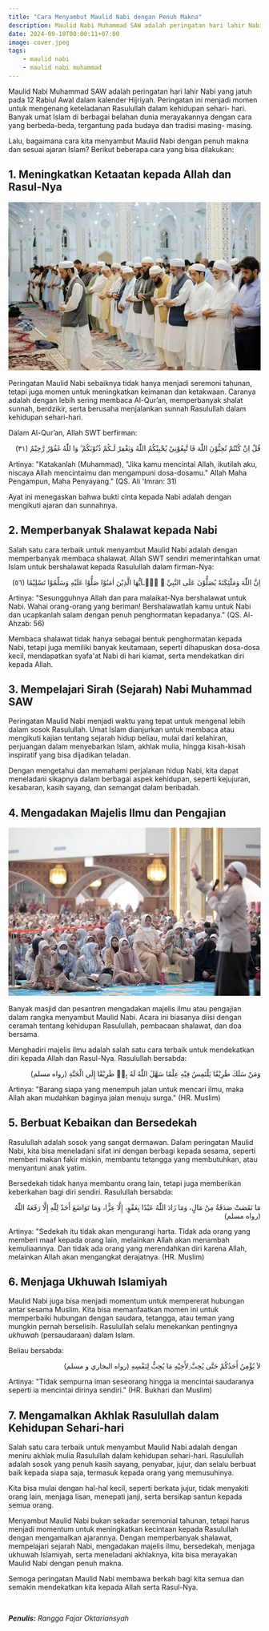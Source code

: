 ```yaml
---
title: "Cara Menyambut Maulid Nabi dengan Penuh Makna"
description: Maulid Nabi Muhammad SAW adalah peringatan hari lahir Nabi yang jatuh pada 12 Rabiul Awal dalam kalender Hijriyah. Peringatan ini menjadi momen untuk mengenang keteladanan Rasulullah dalam kehidupan sehari-hari.
date: 2024-09-10T00:00:11+07:00
image: cover.jpeg
tags:
    - maulid nabi
    - maulid nabi muhammad
---
```


Maulid Nabi Muhammad SAW adalah peringatan hari lahir Nabi yang jatuh
pada 12 Rabiul Awal dalam kalender Hijriyah. Peringatan ini menjadi
momen untuk mengenang keteladanan Rasulullah dalam kehidupan sehari-
hari. Banyak umat Islam di berbagai belahan dunia merayakannya dengan
cara yang berbeda-beda, tergantung pada budaya dan tradisi masing-
masing.

Lalu, bagaimana cara kita menyambut Maulid Nabi dengan penuh makna dan                                                sesuai ajaran Islam? Berikut beberapa cara yang bisa dilakukan:

## 1. Meningkatkan Ketaatan kepada Allah dan Rasul-Nya

![Melaksanakan shalat adalah salah satu bentuk ketaatan kepada Allah dan Rasul-Nya](01.jpeg)

Peringatan Maulid Nabi sebaiknya tidak hanya menjadi seremoni tahunan,
tetapi juga momen untuk meningkatkan keimanan dan ketakwaan. Caranya
adalah dengan lebih sering membaca Al-Qur’an, memperbanyak shalat
sunnah, berdzikir, serta berusaha menjalankan sunnah Rasulullah dalam
kehidupan sehari-hari.

Dalam Al-Qur’an, Allah SWT berfirman:

<div align="right">
قُلْ اِنْ كُنْتُمْ تُحِبُّوْنَ اللّٰهَ فَا تَّبِعُوْنِيْ يُحْبِبْكُمُ اللّٰهُ وَيَغْفِرْ لَـكُمْ ذُنُوْبَكُمْ ۗ وَا للّٰهُ غَفُوْرٌ رَّحِيْمٌ (٣١)
</div>

Artinya: "Katakanlah (Muhammad), "Jika kamu mencintai Allah, ikutilah
aku, niscaya Allah mencintaimu dan mengampuni dosa-dosamu." Allah Maha
Pengampun, Maha Penyayang." (QS. Ali 'Imran: 31)

Ayat ini menegaskan bahwa bukti cinta kepada Nabi adalah dengan
mengikuti ajaran dan sunnahnya.

## 2. Memperbanyak Shalawat kepada Nabi

Salah satu cara terbaik untuk menyambut Maulid Nabi adalah dengan                                                     memperbanyak membaca shalawat. Allah SWT sendiri memerintahkan umat
Islam untuk bershalawat kepada Rasulullah dalam firman-Nya:

<div align="right">
اِنَّ اللّٰهَ وَمَلٰٓئِكَتَهٗ يُصَلُّوْنَ عَلَى النَّبِيِّ ۗ يٰۤـاَيُّهَا الَّذِيْنَ اٰمَنُوْا صَلُّوْا عَلَيْهِ وَسَلِّمُوْا تَسْلِيْمًا (٥٦)
</div>

Artinya: "Sesungguhnya Allah dan para malaikat-Nya bershalawat untuk
Nabi. Wahai orang-orang yang beriman! Bershalawatlah kamu untuk Nabi
dan ucapkanlah salam dengan penuh penghormatan kepadanya." (QS. Al-Ahzab: 56)

Membaca shalawat tidak hanya sebagai bentuk penghormatan kepada Nabi,
tetapi juga memiliki banyak keutamaan, seperti dihapuskan dosa-dosa
kecil, mendapatkan syafa'at Nabi di hari kiamat, serta mendekatkan
diri kepada Allah.

## 3. Mempelajari Sirah (Sejarah) Nabi Muhammad SAW

Peringatan Maulid Nabi menjadi waktu yang tepat untuk mengenal lebih
dalam sosok Rasulullah. Umat Islam dianjurkan untuk membaca atau
mengikuti kajian tentang sejarah hidup beliau, mulai dari kelahiran,
perjuangan dalam menyebarkan Islam, akhlak mulia, hingga kisah-kisah
inspiratif yang bisa dijadikan teladan.

Dengan mengetahui dan memahami perjalanan hidup Nabi, kita dapat meneladani sikapnya
dalam berbagai aspek kehidupan, seperti kejujuran, kesabaran, kasih
sayang, dan semangat dalam beribadah.

## 4. Mengadakan Majelis Ilmu dan Pengajian

![Pengajian di masjid](02.jpeg)

Banyak masjid dan pesantren mengadakan majelis ilmu atau pengajian
dalam rangka menyambut Maulid Nabi. Acara ini biasanya diisi dengan
ceramah tentang kehidupan Rasulullah, pembacaan shalawat, dan doa
bersama.

Menghadiri majelis ilmu adalah salah satu cara terbaik untuk
mendekatkan diri kepada Allah dan Rasul-Nya. Rasulullah bersabda:

<div align="right">
وَمَنْ سَلَكَ طَرِيْقًا يَلْتَمِسُ فِيْهِ عِلْمًا سَهَّلَ اللّٰهُ لَهُ بِهٖ طَرِيْقًا إِلَى الْجَنَّةِ (رواه مسلم)
</div>

Artinya: "Barang siapa yang menempuh jalan untuk mencari ilmu, maka
Allah akan mudahkan baginya jalan menuju surga." (HR. Muslim)

## 5. Berbuat Kebaikan dan Bersedekah

Rasulullah adalah sosok yang sangat dermawan. Dalam peringatan Maulid
Nabi, kita bisa meneladani sifat ini dengan berbagi kepada sesama,
seperti memberi makan fakir miskin, membantu tetangga yang
membutuhkan, atau menyantuni anak yatim.

Bersedekah tidak hanya membantu orang lain, tetapi juga memberikan
keberkahan bagi diri sendiri. Rasulullah bersabda:

<div align="right">
مَا نَقَصَتْ صَدَقَةٌ مِنْ مَالٍ، وَمَا زَادَ اللّٰهُ عَبْدًا بِعَفْوٍ، إِلَّا عِزًّا، وَمَا تَوَاضَعَ أَحَدٌ لِلّٰهِ إِلَّا رَفَعَهُ اللّٰهُ (رواه مسلم)
</div>

Artinya: "Sedekah itu tidak akan mengurangi harta. Tidak ada orang
yang memberi maaf kepada orang lain, melainkan Allah akan menambah
kemuliaannya. Dan tidak ada orang yang merendahkan diri karena Allah,
melainkan Allah akan mengangkat derajatnya. (HR. Muslim)

## 6. Menjaga Ukhuwah Islamiyah

Maulid Nabi juga bisa menjadi momentum untuk mempererat hubungan antar
sesama Muslim. Kita bisa memanfaatkan momen ini untuk memperbaiki
hubungan dengan saudara, tetangga, atau teman yang mungkin pernah
berselisih. Rasulullah selalu menekankan pentingnya _ukhuwah_
(persaudaraan) dalam Islam.

Beliau bersabda:

<div align="right">
ﻻَ ﻳُﺆْﻣِﻦُ ﺃَﺣَﺪُﻛُﻢْ ﺣَﺘَّﻰ ﻳُﺤِﺐَّ ِﻷَﺧِﻴْﻪِ ﻣَﺎ ﻳُﺤِﺐُّ ﻟِﻨَﻔْﺴِﻪِ (رواه البخاري و مسلم)
</div>

Artinya: "Tidak sempurna iman seseorang hingga ia mencintai saudaranya
seperti ia mencintai dirinya sendiri." (HR. Bukhari dan Muslim)  

## 7. Mengamalkan Akhlak Rasulullah dalam Kehidupan Sehari-hari

Salah satu cara terbaik untuk menyambut Maulid Nabi adalah dengan
meniru akhlak mulia Rasulullah dalam kehidupan sehari-hari. Rasulullah
adalah sosok yang penuh kasih sayang, penyabar, jujur, dan selalu
berbuat baik kepada siapa saja, termasuk kepada orang yang
memusuhinya.

Kita bisa mulai dengan hal-hal kecil, seperti berkata jujur, tidak menyakiti
orang lain, menjaga lisan, menepati janji, serta bersikap santun
kepada semua orang.

Menyambut Maulid Nabi bukan sekadar seremonial tahunan, tetapi harus
menjadi momentum untuk meningkatkan kecintaan kepada Rasulullah dengan
mengamalkan ajarannya. Dengan memperbanyak shalawat, mempelajari
sejarah Nabi, mengadakan majelis ilmu, bersedekah, menjaga ukhuwah
Islamiyah, serta meneladani akhlaknya, kita bisa merayakan Maulid Nabi
dengan penuh makna.

Semoga peringatan Maulid Nabi membawa berkah bagi kita
semua dan semakin mendekatkan kita kepada Allah serta Rasul-Nya.

</br>

_**Penulis:** Rangga Fajar Oktariansyah_
